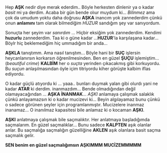 Hep **AŞK** nedir diye merak ederdim.. Böyle herkesten dinlenir ya o kadar *basit* mi ya derdim. Acaba bir gün bende olıur muydum ki... *Bilinmez* ama çok da umudum yoktu daha doğrusu **AŞKA** inancım yok zannederdim çünkü onun **anlamını** tam olarak bilmediğim *HUZUR* sandığım şey var sanıyordum.


Sonuçta her şeyim var *sanırdım* ... Hiçbir eksiğim yok zannederdim. Kendimi **huzurlu** zannederdim.
Taa ki o güne kadar ...**HUZUR**'la karşılaşana kadar... Böylr hiç beklemediğim hiç ummadığım bir anda...


**AŞKLA** tanıştımm. Ama nasıl tanıştım... Böyle hani bir **SUÇ** işlersin heycanlanırsın korkarsın öğrenilmesinden. Ben en güzel **ŞUÇU** işlemiştim...(*beautiful crime*) **KALBİM** her o *suçta* yerinden çıkacakmış gibi korkuyordu. Bu *suçun* anlaşılmasından öyle içim titriyordu kiher görüşte kalbim iflas ediyordu. 

O kadar güçlü atıyordu ki ... yaaa.. bunları duymak yalan gibi olurdı yani ne kadar **ATAR** ki derdim. inanmazdım... Bende olmadığından değil olamayacağından ... **AŞKA İNANMAK**... *AŞKI* anlamaya çalışmak salaklık çünkü anlayamazsın ki o kadar mucizevi ki... Beyin algılayamaz bunu çünkü o sadece görünen şeyler için programlanmıştır. Mucizelere inanmaz inanamaz... O inanılmaz kapasitesi bile anlamaz ki o kocaman **AŞKI**.


**AŞKI** anlatmaya çalışmak bile saçmalıktır. Her anlatmaya başladığımda saçmalarım. En güzel saçmalıklar... Bunu sadece **KALPTEN** aşık olanlar anlar.
Bu saçmalığa saçmalığın güzelliğine **AKLEN** aşık olanlara basit saçma saçmalık gelir.


**SEN benim en güzel saçmalığımsın AŞKIMMM MUCİZEMMMMM** 